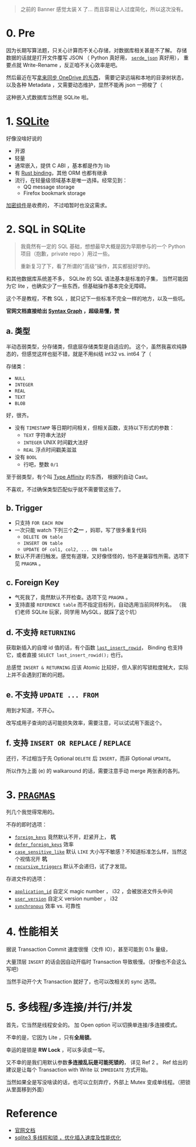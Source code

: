 <!--
title: 初尝 SQLite
created: 2019-04-04T01:05:13+0800
tags:
- note
- sql
- sqlite
-->

> 之前的 Banner 感觉太装 X 了... 而且容易让人过度简化，所以这次没有。

# 0. Pre

因为长期写算法题，只关心计算而不关心存储，对数据库相关甚是不了解。
存储数据的话就是打开文件覆写 JSON （ Python 真好用， [`serde_json`](https://crates.io/crates/serde_json) 真好用），
重要点就 Write-Rename ，反正咱不关心效率是吧。

然后最近在写[拿来同步 OneDrive 的东西](https://github.com/oxalica/onedrive-sync)，
需要记录远端和本地的目录树状态，以及各种 Metadata ，又需要动态维护，显然不能再 json 一把梭了（

这种嵌入式数据库当然是 SQLite 啦。

# 1. [SQLite][official]

好像没啥好说的
- 开源
- 轻量
- 通常嵌入，提供 C ABI ，基本都是作为 lib
- 有 [Rust binding](https://crates.io/crates/rusqlite)，其他 ORM 也都有继承
- 流行，在轻量级领域基本是唯一选择。经常见到：
  - QQ message storage
  - Firefox bookmark storage

[加密组件](https://www.hwaci.com/sw/sqlite/see.html)是收费的，
不过咱暂时也没这需求。

# 2. SQL in SQLite

> 我竟然有一定的 SQL 基础，想想最早大概是因为早期参与的一个 Python 项目（抱歉，private repo ）用过一些。
>
> 重新复习了下，看了所谓的“高级”操作，其实都挺好学的。

和其他数据库系统差不多， SQLite 的 SQL 语法基本是标准的子集，
当然可能因为它 lite ，也确实少了一些东西，但基础操作基本完全无障碍。

这个不是教程，不教 SQL ，就只记下一些标准不完全一样的地方，以及一些坑。

**官网文档直接给出 [Syntax Graph](https://sqlite.org/lang_select.html) ，超级易懂，赞**

## a. 类型

半动态弱类型，分存储类，但底层存储类型是自适应的。
这个，虽然我喜欢纯静态的，但感觉这样也挺不错，就是不用纠结 int32 vs. int64 了（

存储类：
- `NULL`
- `INTEGER`
- `REAL`
- `TEXT`
- `BLOB`

好，很齐。

- 没有 `TIMESTAMP` 等日期时间相关，但相关函数，支持以下形式的参数：
  - `TEXT` 字符串大法好
  - `INTEGER` UNIX 时间戳大法好
  - `REAL` 浮点时间戳美滋滋
- 没有 `BOOL`
  - 行吧，整数 `0/1`

至于弱类型，有个叫 [Type Affinity](https://sqlite.org/datatype3.html#type_affinity) 的东西，
根据列自动 Cast。

不喜欢，不过确保类型匹配似乎就不需要管这些了。

## b. Trigger

- 只支持 `FOR EACH ROW`
- 一次只能 watch 下列三个**之一** ，妈耶，写了很多重复代码
  - `DELETE ON table`
  - `INSERT ON table`
  - `UPDATE OF col1, col2, ... ON table`
- 默认不开递归触发。感觉有道理，又好像怪怪的，怕不是兼容性所需。选项下见 `PRAGMA` 。

## c. Foreign Key

- 气死我了，竟然默认不开检查。选项下见 `PRAGMA` 。
- 支持直接 `REFERENCE table` 而不指定目标列，自动选用当前同样列名。
  （我们老师 SQLite 玩家，同学用 MySQL，就踩了这个坑）

## d. **不支持** `RETURNING`

获取新插入的自增 id 值的话，有个函数 [`last_insert_rowid`](https://sqlite.org/c3ref/last_insert_rowid.html)，
Binding 也支持它，或者直接 `SELECT last_insert_rowid();` 也行。

总感觉 `INSERT & RETURNING` 应该 Atomic 比较好，但人家的写锁粒度贼大，实际上并不会遇到打断的问题。

## e. 不支持 `UPDATE ... FROM`

用到才知道，不开心。

改写成用子查询的话可能损失效率，需要注意，可以试试用下面这个。

## f. 支持 `INSERT OR REPLACE` / `REPLACE`

还行，不过相当于先 Optional `DELETE` 后 `INSERT`，而非 Optional `UPDATE`。

所以作为上面 (e) 的 walkaround 的话，需要注意手动 merge 两张表的各列。

# 3. [`PRAGMA`s](https://sqlite.org/pragma.html)

列几个我觉得常用的。

不存的即时选项：
- [`foreign_keys`](https://sqlite.org/pragma.html#pragma_foreign_keys)
  竟然默认不开，赶紧开上， **坑**
- [`defer_foreign_keys`](https://sqlite.org/pragma.html#pragma_defer_foreign_keys)
  效率
- [`case_sensitive_like`](https://sqlite.org/pragma.html#pragma_case_sensitive_like)
  默认 `LIKE` 大小写不敏感？不知道标准怎么样，当然这个视情况开 **坑**
- [`recursive_triggers`](https://sqlite.org/pragma.html#pragma_recursive_triggers)
  默认不会递归，试了才发现。

存进文件的选项：
- [`application_id`](https://sqlite.org/pragma.html#pragma_application_id)
  自定义 magic number ， i32 ，会被放进文件头中间
- [`user_version`](https://sqlite.org/pragma.html#pragma_user_version)
  自定义 version number ， i32
- [`synchronous`](https://sqlite.org/pragma.html#pragma_synchronous)
  效率 vs. 可靠性

# 4. 性能相关

据说 Transaction Commit 速度很慢（文件 IO），甚至可能到 0.1s 量级，

大量顶层 `INSERT` 的话会因自动开临时 Transaction 导致极慢。（好像也不会这么写吧）

当然手动开个大 Transaction 就好了，也可以改相关的 sync 选项。


# 5. 多线程/多连接/并行/并发

首先，它当然是线程安全的。
加 Open option 可以切换单连接/多连接模式。

不幸的是，它因为 Lite ，只有**全局锁**。

幸运的是锁是 **RW Lock** ，可以多读或一写。

又不幸的是我们用默认参数**多连接乱玩是可能死锁的**，
详见 Ref 2 。
Ref 给出的建议是让每个 Transaction with Write 以 `IMMEDIATE` 方式开始。

当然如果全是写没啥读的话，也可以立刻弃疗，外部上 Mutex 变成单线程。（把锁从里面移到外面）

# Reference

- [官网文档][official]
- [sqlite3 多线程和锁 ，优化插入速度及性能优化](https://www.cnblogs.com/huozhong/p/5973938.html)

[official]: https://sqlite.org/
